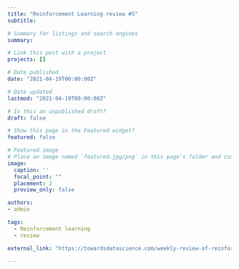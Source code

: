 ```yaml
---
title: "Reinforcement Learning review #5"
subtitle: 

# Summary for listings and search engines
summary: 

# Link this post with a project
projects: []

# Date published
date: "2021-04-19T00:00:00Z"

# Date updated
lastmod: "2021-04-19T00:00:00Z"

# Is this an unpublished draft?
draft: false

# Show this page in the Featured widget?
featured: false

# Featured image
# Place an image named `featured.jpg/png` in this page's folder and customize its options here.
image:
  caption: ''
  focal_point: ""
  placement: 2
  preview_only: false

authors:
- admin

tags:
  - Reinforcement learning
  - review

external_link: "https://towardsdatascience.com/weekly-review-of-reinforcement-learning-papers-5-adb88dc9dff?source=friends_link&sk=c992da2710ad5e171e41c214b6de4798"

---
```












